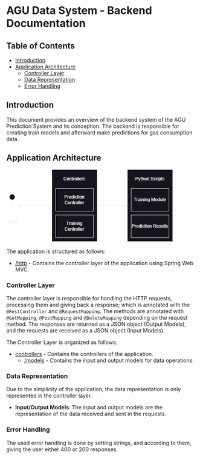 # AGU Data System - Backend Documentation

## Table of Contents

- [Introduction](#introduction)
- [Application Architecture](#application-architecture)
    - [Controller Layer](#controller-layer)
    - [Data Representation](#data-representation)
    - [Error Handling](#error-handling)

## Introduction

This document provides an overview of the backend system of the AGU Prediction System and its conception.
The backend is responsible for creating train models and afterward make predictions for gas consumption data.

## Application Architecture

![Application Architecture](../../docs/img/prediction-back-end-system-architecture-dm.png)

The application is structured as follows:

- [/http](src/main/kotlin/aguPredictionSystem/server/http) - Contains the controller layer of the application using
  Spring Web MVC.

### Controller Layer

The controller layer is responsible for handling the HTTP requests, processing them and giving back a response; which is
annotated with the `@RestController` and `@RequestMapping`.
The methods are annotated with `@GetMapping`, `@PostMapping` and `@DeleteMapping` depending on the request method.
The responses are returned as a JSON object (Output Models),
and the requests are received as a JSON object (Input Models).

The Controller Layer is organized as follows:

- [controllers](src/main/kotlin/aguPredictionSystem/server/http) - Contains the controllers of the application.
    - [/models](src/main/kotlin/aguPredictionSystem/server/http/models) - Contains the input and output models for data
      operations.

### Data Representation

Due to the simplicity of the application, the data representation is only represented in the controller layer.

- **Input/Output Models**: The input and output models are the representation of the data received and sent in the
  requests.

### Error Handling

The used error handling is done by setting strings, and according to them, giving the user either 400 or 200 responses.
